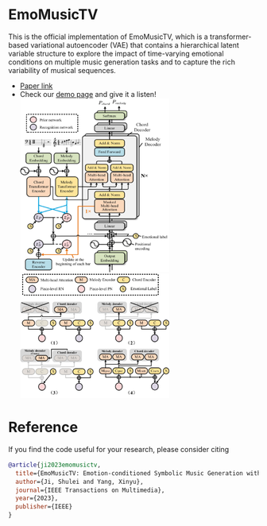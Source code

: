 # EmoMusicTV
This is the official implementation of EmoMusicTV, which  is a transformer-based variational autoencoder (VAE) that contains a hierarchical latent variable structure to explore the impact of time-varying emotional conditions on multiple music generation tasks and to capture the rich variability of musical sequences. <br>
- [Paper link](https://ieeexplore.ieee.org/abstract/document/10124351)
- Check our [demo page](https://tayjsl97.github.io/demos/tmm) and give it a listen!
<img src="img/model.jpg" width="300" height="350" alt="model"/><img src="img/instantiation.jpg" width="300" height="250" alt="model"/>

# Reference
If you find the code useful for your research, please consider citing
```bib
@article{ji2023emomusictv,
  title={EmoMusicTV: Emotion-conditioned Symbolic Music Generation with Hierarchical Transformer VAE},
  author={Ji, Shulei and Yang, Xinyu},
  journal={IEEE Transactions on Multimedia},
  year={2023},
  publisher={IEEE}
}
```
